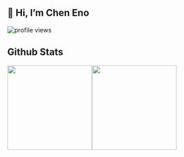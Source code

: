 ## 👋 Hi, I’m Chen Eno

![profile views](https://komarev.com/ghpvc/?username=cheneno&style=for-the-badge)

## Github Stats

<div style="display: flex;">
    <img src="https://github-readme-stats.vercel.app/api?username=cheneno&layout=compact&count_private=true&show_icons=true&theme=github_dark&hide_border=true" style="height: 192px;"/>
    <img src="https://github-readme-stats.vercel.app/api/top-langs?username=cheneno&layout=compact&count_private=true&theme=github_dark&hide_border=true&langs_count=8" style="height: 192px;" />
</div>
